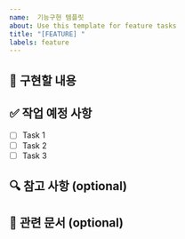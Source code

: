 ```yaml
---
name:  기능구현 템플릿
about: Use this template for feature tasks
title: "[FEATURE] "
labels: feature
---
```


## 📝 구현할 내용
<!-- 구현할 기능에 대해 설명해주세요 -->

## ✅ 작업 예정 사항
- [ ] Task 1
- [ ] Task 2
- [ ] Task 3

## 🔍 참고 사항 (optional)
<!-- 구현 시 참고할 내용이나 주의사항을 작성해주세요 -->

## 📎 관련 문서 (optional)
<!-- 관련된 문서나 레퍼런스 링크를 추가해주세요 -->
